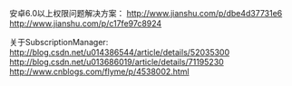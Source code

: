 安卓6.0以上权限问题解决方案：
http://www.jianshu.com/p/dbe4d37731e6
http://www.jianshu.com/p/c17fe97c8924

关于SubscriptionManager:
http://blog.csdn.net/u014386544/article/details/52035300
http://blog.csdn.net/u013686019/article/details/71195230
http://www.cnblogs.com/flyme/p/4538002.html
